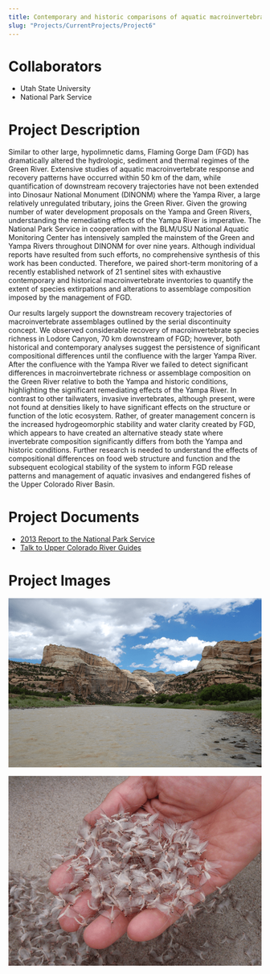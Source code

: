 ```yaml
---
title: Contemporary and historic comparisons of aquatic macroinvertebrates in the regulated Green River and unregulated Yampa River within Dinosaur National Monument
slug: "Projects/CurrentProjects/Project6"
---
```


# Collaborators

- Utah State University
- National Park Service

# Project Description

Similar to other large, hypolimnetic dams, Flaming Gorge Dam (FGD) has dramatically altered the hydrologic, sediment and thermal regimes of the Green River. Extensive studies of aquatic macroinvertebrate response and recovery patterns have occurred within 50 km of the dam, while quantification of downstream recovery trajectories have not been extended into Dinosaur National Monument (DINONM) where the Yampa River, a large relatively unregulated tributary, joins the Green River. Given the growing number of water development proposals on the Yampa and Green Rivers, understanding the remediating effects of the Yampa River is imperative. The National Park Service in cooperation with the BLM/USU National Aquatic Monitoring Center has intensively sampled the mainstem of the Green and Yampa Rivers throughout DINONM for over nine years. Although individual reports have resulted from such efforts, no comprehensive synthesis of this work has been conducted. Therefore, we paired short-term monitoring of a recently established network of 21 sentinel sites with exhaustive contemporary and historical macroinvertebrate inventories to quantify the extent of species extirpations and alterations to assemblage composition imposed by the management of FGD.

Our results largely support the downstream recovery trajectories of macroinvertebrate assemblages outlined by the serial discontinuity concept. We observed considerable recovery of macroinvertebrate species richness in Lodore Canyon, 70 km downstream of FGD; however, both historical and contemporary analyses suggest the persistence of significant compositional differences until the confluence with the larger Yampa River. After the confluence with the Yampa River we failed to detect significant differences in macroinvertebrate richness or assemblage composition on the Green River relative to both the Yampa and historic conditions, highlighting the significant remediating effects of the Yampa River. In contrast to other tailwaters, invasive invertebrates, although present, were not found at densities likely to have significant effects on the structure or function of the lotic ecosystem. Rather, of greater management concern is the increased hydrogeomorphic stability and water clarity created by FGD, which appears to have created an alternative steady state where invertebrate composition significantly differs from both the Yampa and historic conditions. Further research is needed to understand the effects of compositional differences on food web structure and function and the subsequent ecological stability of the system to inform FGD release patterns and management of aquatic invasives and endangered fishes of the Upper Colorado River Basin.

# Project Documents

- [2013 Report to the National Park Service](/docs/projects/DINO_2013_BMI_Draft_Report_30April2013.pdf)
- [Talk to Upper Colorado River Guides](/docs/projects/River_guides_talk.pdf)

# Project Images

![NPS01](images/projects/nps_01.png)

![NPS02](images/projects/nps02.png)